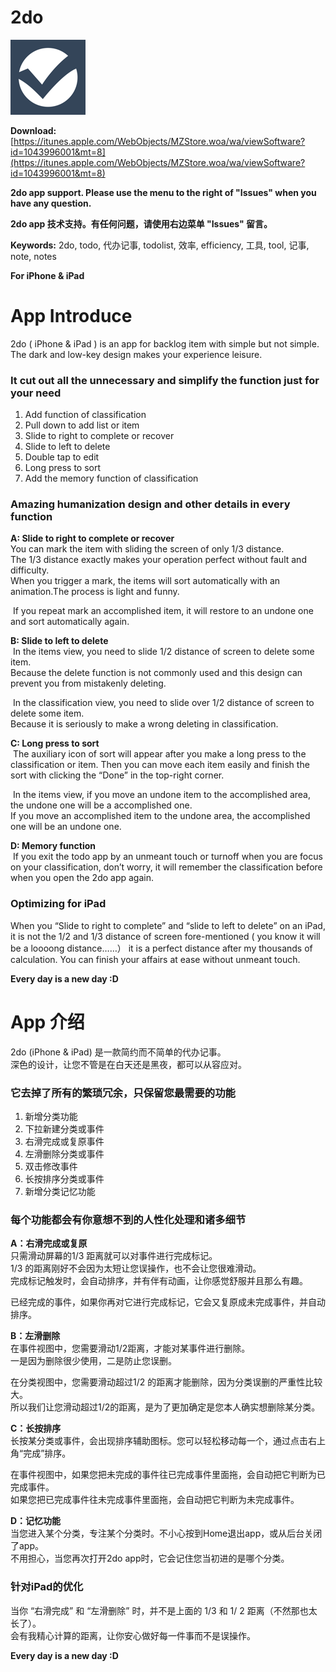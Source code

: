 # 2do

![image](img/Icon-120.png)

**Download:** [https://itunes.apple.com/WebObjects/MZStore.woa/wa/viewSoftware?id=1043996001&mt=8](https://itunes.apple.com/WebObjects/MZStore.woa/wa/viewSoftware?id=1043996001&mt=8)

**2do app support. Please use the menu to the right of "Issues" when you have any question.** 

**2do app 技术支持。有任何问题，请使用右边菜单 "Issues" 留言。** 

**Keywords:** 
2do, todo, 代办记事, todolist, 效率, efficiency, 工具, tool, 记事, note, notes

**For iPhone & iPad**


# App Introduce

2do ( iPhone & iPad ) is an app for backlog item with simple but not simple.  
The dark and low-key design makes your experience leisure. 

### It cut out all the unnecessary and simplify the function just for your need

1. Add function of classification
2. Pull down to add list or item
3. Slide to right to complete or recover
4. Slide to left to delete
5. Double tap to edit
6. Long press to sort
7. Add the memory function of classification

### Amazing humanization design and other details in every function

**A: Slide to right to complete or recover**  
You can mark the item with sliding the screen of only 1/3 distance.  
The 1/3 distance exactly makes your operation perfect without fault and difficulty.  
When you trigger a mark, the items will sort automatically with an animation.The process is light and funny.   

 If you repeat mark an accomplished item, it will restore to an undone one and sort automatically again.

**B: Slide to left to delete**  
 In the items view, you need to slide 1/2 distance of screen to delete some item.  
Because the delete function is not commonly used and this design can prevent you from mistakenly deleting. 

 In the classification view, you need to slide over 1/2 distance of screen to delete some item.   
Because it is seriously to make a wrong deleting in classification.  

**C: Long press to sort**  
 The auxiliary icon of sort will appear after you make a long press to the classification or item. 
Then you can move each item easily and finish the sort with clicking the “Done” in the top-right corner.

 In the items view, if you move an undone item to the accomplished area,  the undone one will be a accomplished one.   
If you move an accomplished item to the undone area, the accomplished one will be an undone one. 

**D: Memory function**  
 If you exit the todo app by an unmeant touch or turnoff when you are focus on your classification, don’t worry, it will remember the classification before when you open the 2do app again.

### Optimizing for iPad 
When you “Slide to right to complete” and “slide to left to delete” on an iPad, it is not the 1/2 and 1/3 distance of screen fore-mentioned ( you know it will be a loooong distance……） it is a perfect distance after my thousands of calculation. 
You can finish your affairs at ease without unmeant touch. 

**Every day is a new day :D**


# App 介绍

2do (iPhone & iPad) 是一款简约而不简单的代办记事。  
深色的设计，让您不管是在白天还是黑夜，都可以从容应对。


### 它去掉了所有的繁琐冗余，只保留您最需要的功能

1. 新增分类功能
2. 下拉新建分类或事件
3. 右滑完成或复原事件
4. 左滑删除分类或事件
5. 双击修改事件
6. 长按排序分类或事件
7. 新增分类记忆功能


### 每个功能都会有你意想不到的人性化处理和诸多细节

**A：右滑完成或复原**  
只需滑动屏幕的1/3 距离就可以对事件进行完成标记。  
1/3 的距离刚好不会因为太短让您误操作，也不会让您很难滑动。  
完成标记触发时，会自动排序，并有伴有动画，让你感觉舒服并且那么有趣。  

已经完成的事件，如果你再对它进行完成标记，它会又复原成未完成事件，并自动排序。  

**B：左滑删除**  
在事件视图中，您需要滑动1/2距离，才能对某事件进行删除。  
一是因为删除很少使用，二是防止您误删。  

在分类视图中，您需要滑动超过1/2 的距离才能删除，因为分类误删的严重性比较大。  
所以我们让您滑动超过1/2的距离，是为了更加确定是您本人确实想删除某分类。  

**C：长按排序**  
长按某分类或事件，会出现排序辅助图标。您可以轻松移动每一个，通过点击右上角“完成”排序。  

在事件视图中，如果您把未完成的事件往已完成事件里面拖，会自动把它判断为已完成事件。  
如果您把已完成事件往未完成事件里面拖，会自动把它判断为未完成事件。  

**D：记忆功能**  
当您进入某个分类，专注某个分类时。不小心按到Home退出app，或从后台关闭了app。  
不用担心，当您再次打开2do app时，它会记住您当初进的是哪个分类。  


### 针对iPad的优化

当你 “右滑完成” 和 “左滑删除” 时，并不是上面的 1/3 和 1/ 2 距离（不然那也太长了）。  
会有我精心计算的距离，让你安心做好每一件事而不是误操作。


**Every day is a new day :D** 